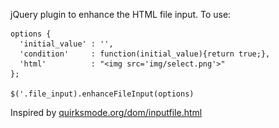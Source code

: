 jQuery plugin to enhance the HTML file input.
To use:

    options {
      'initial_value' : '',
      'condition'     : function(initial_value){return true;},
      'html'          : "<img src='img/select.png'>"
    };

    $('.file_input).enhanceFileInput(options)

Inspired by [quirksmode.org/dom/inputfile.html](http://quirksmode.org/dom/inputfile.html)
